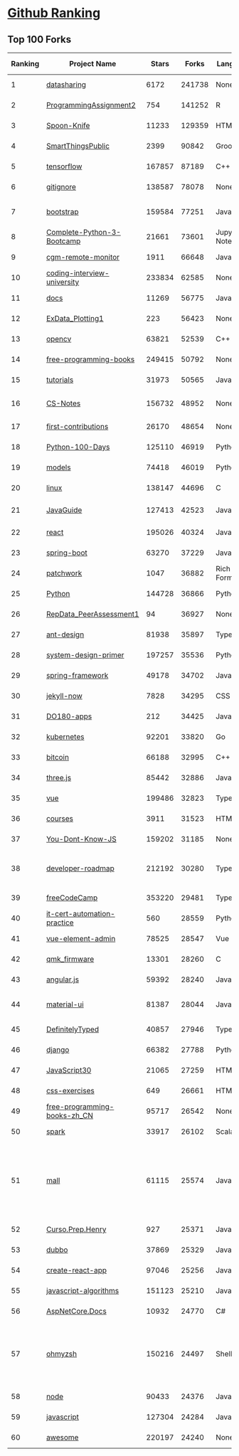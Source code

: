 [Github Ranking](../README.md)
==========

## Top 100 Forks

| Ranking | Project Name | Stars | Forks | Language | Open Issues | Description | Last Commit |
| ------- | ------------ | ----- | ----- | -------- | ----------- | ----------- | ----------- |
| 1 | [datasharing](https://github.com/jtleek/datasharing) | 6172 | 241738 | None | 295 | The Leek group guide to data sharing  | 2022-08-25T20:32:31Z |
| 2 | [ProgrammingAssignment2](https://github.com/rdpeng/ProgrammingAssignment2) | 754 | 141252 | R | 184 | Repository for Programming Assignment 2 for R Programming on Coursera | 2022-09-20T20:03:25Z |
| 3 | [Spoon-Knife](https://github.com/octocat/Spoon-Knife) | 11233 | 129359 | HTML | 1483 | This repo is for demonstration purposes only. | 2022-09-21T02:42:27Z |
| 4 | [SmartThingsPublic](https://github.com/SmartThingsCommunity/SmartThingsPublic) | 2399 | 90842 | Groovy | 60 | SmartThings open-source DeviceType Handlers and SmartApps code | 2022-09-20T20:47:18Z |
| 5 | [tensorflow](https://github.com/tensorflow/tensorflow) | 167857 | 87189 | C++ | 2142 | An Open Source Machine Learning Framework for Everyone | 2022-09-21T02:57:25Z |
| 6 | [gitignore](https://github.com/github/gitignore) | 138587 | 78078 | None | 0 | A collection of useful .gitignore templates | 2022-09-20T12:34:42Z |
| 7 | [bootstrap](https://github.com/twbs/bootstrap) | 159584 | 77251 | JavaScript | 257 | The most popular HTML, CSS, and JavaScript framework for developing responsive, mobile first projects on the web. | 2022-09-20T14:51:45Z |
| 8 | [Complete-Python-3-Bootcamp](https://github.com/Pierian-Data/Complete-Python-3-Bootcamp) | 21661 | 73601 | Jupyter Notebook | 90 | Course Files for Complete Python 3 Bootcamp Course on Udemy | 2022-09-18T22:05:25Z |
| 9 | [cgm-remote-monitor](https://github.com/nightscout/cgm-remote-monitor) | 1911 | 66648 | JavaScript | 127 | nightscout web monitor | 2022-09-20T08:25:01Z |
| 10 | [coding-interview-university](https://github.com/jwasham/coding-interview-university) | 233834 | 62585 | None | 38 | A complete computer science study plan to become a software engineer. | 2022-09-21T01:51:32Z |
| 11 | [docs](https://github.com/github/docs) | 11269 | 56775 | JavaScript | 94 | The open-source repo for docs.github.com | 2022-09-20T23:25:50Z |
| 12 | [ExData_Plotting1](https://github.com/rdpeng/ExData_Plotting1) | 223 | 56423 | None | 76 | Plotting Assignment 1 for Exploratory Data Analysis | 2022-09-04T21:17:44Z |
| 13 | [opencv](https://github.com/opencv/opencv) | 63821 | 52539 | C++ | 2170 | Open Source Computer Vision Library | 2022-09-20T15:29:52Z |
| 14 | [free-programming-books](https://github.com/EbookFoundation/free-programming-books) | 249415 | 50792 | None | 29 | :books: Freely available programming books | 2022-09-21T01:10:16Z |
| 15 | [tutorials](https://github.com/eugenp/tutorials) | 31973 | 50565 | Java | 26 | Just Announced - "Learn Spring Security OAuth":  | 2022-09-20T20:57:46Z |
| 16 | [CS-Notes](https://github.com/CyC2018/CS-Notes) | 156732 | 48952 | None | 114 | :books: 技术面试必备基础知识、Leetcode、计算机操作系统、计算机网络、系统设计 | 2022-09-06T01:27:21Z |
| 17 | [first-contributions](https://github.com/firstcontributions/first-contributions) | 26170 | 48654 | None | 7 | 🚀✨ Help beginners to contribute to open source projects | 2022-09-21T02:51:47Z |
| 18 | [Python-100-Days](https://github.com/jackfrued/Python-100-Days) | 125110 | 46919 | Python | 484 | Python - 100天从新手到大师 | 2022-08-31T05:14:51Z |
| 19 | [models](https://github.com/tensorflow/models) | 74418 | 46019 | Python | 1123 | Models and examples built with TensorFlow | 2022-09-21T02:02:54Z |
| 20 | [linux](https://github.com/torvalds/linux) | 138147 | 44696 | C | 0 | Linux kernel source tree | 2022-09-20T18:13:27Z |
| 21 | [JavaGuide](https://github.com/Snailclimb/JavaGuide) | 127413 | 42523 | Java | 66 | 「Java学习+面试指南」一份涵盖大部分 Java 程序员所需要掌握的核心知识。准备 Java 面试，首选 JavaGuide！ | 2022-09-20T09:48:47Z |
| 22 | [react](https://github.com/facebook/react) | 195026 | 40324 | JavaScript | 792 | A declarative, efficient, and flexible JavaScript library for building user interfaces. | 2022-09-21T00:32:20Z |
| 23 | [spring-boot](https://github.com/spring-projects/spring-boot) | 63270 | 37229 | Java | 516 | Spring Boot | 2022-09-21T01:55:20Z |
| 24 | [patchwork](https://github.com/jlord/patchwork) | 1047 | 36882 | Rich Text Format | 21 | All the Git-it Workshop completers!  | 2022-09-21T01:21:48Z |
| 25 | [Python](https://github.com/TheAlgorithms/Python) | 144728 | 36866 | Python | 27 | All Algorithms implemented in Python | 2022-09-20T17:08:14Z |
| 26 | [RepData_PeerAssessment1](https://github.com/rdpeng/RepData_PeerAssessment1) | 94 | 36927 | None | 6 | Peer Assessment 1 for Reproducible Research | 2022-08-25T17:01:55Z |
| 27 | [ant-design](https://github.com/ant-design/ant-design) | 81938 | 35897 | TypeScript | 845 | An enterprise-class UI design language and React UI library | 2022-09-21T02:36:17Z |
| 28 | [system-design-primer](https://github.com/donnemartin/system-design-primer) | 197257 | 35536 | Python | 164 | Learn how to design large-scale systems. Prep for the system design interview.  Includes Anki flashcards. | 2022-09-05T14:38:34Z |
| 29 | [spring-framework](https://github.com/spring-projects/spring-framework) | 49178 | 34702 | Java | 1231 | Spring Framework | 2022-09-20T20:07:31Z |
| 30 | [jekyll-now](https://github.com/barryclark/jekyll-now) | 7828 | 34295 | CSS | 143 | Build a Jekyll blog in minutes, without touching the command line. | 2022-09-20T05:58:09Z |
| 31 | [DO180-apps](https://github.com/RedHatTraining/DO180-apps) | 212 | 34425 | JavaScript | 0 | DO180 Repository for Sample Applications | 2022-09-19T13:20:13Z |
| 32 | [kubernetes](https://github.com/kubernetes/kubernetes) | 92201 | 33820 | Go | 1600 | Production-Grade Container Scheduling and Management | 2022-09-21T02:54:28Z |
| 33 | [bitcoin](https://github.com/bitcoin/bitcoin) | 66188 | 32995 | C++ | 448 | Bitcoin Core integration/staging tree | 2022-09-20T22:48:38Z |
| 34 | [three.js](https://github.com/mrdoob/three.js) | 85442 | 32886 | JavaScript | 360 | JavaScript 3D Library. | 2022-09-21T01:23:45Z |
| 35 | [vue](https://github.com/vuejs/vue) | 199486 | 32823 | TypeScript | 343 | 🖖 Vue.js is a progressive, incrementally-adoptable JavaScript framework for building UI on the web. | 2022-09-20T15:05:31Z |
| 36 | [courses](https://github.com/DataScienceSpecialization/courses) | 3911 | 31523 | HTML | 26 | Course materials for the Data Science Specialization: https://www.coursera.org/specialization/jhudatascience/1 | 2021-03-30T06:51:57Z |
| 37 | [You-Dont-Know-JS](https://github.com/getify/You-Dont-Know-JS) | 159202 | 31185 | None | 81 | A book series on JavaScript. @YDKJS on twitter. | 2022-09-19T03:28:01Z |
| 38 | [developer-roadmap](https://github.com/kamranahmedse/developer-roadmap) | 212192 | 30280 | TypeScript | 120 | Community effort to create roadmaps, guides and other educational content to help the developers get an idea about the software development landscape, learn and grow in their career. | 2022-09-20T20:11:29Z |
| 39 | [freeCodeCamp](https://github.com/freeCodeCamp/freeCodeCamp) | 353220 | 29481 | TypeScript | 146 | freeCodeCamp.org's open-source codebase and curriculum. Learn to code for free. | 2022-09-20T22:05:18Z |
| 40 | [it-cert-automation-practice](https://github.com/google/it-cert-automation-practice) | 560 | 28559 | Python | 54 | Google IT Automation with Python Professional Certificate - Practice files | 2022-09-21T02:15:21Z |
| 41 | [vue-element-admin](https://github.com/PanJiaChen/vue-element-admin) | 78525 | 28547 | Vue | 1141 | :tada: A magical vue admin                                                                https://panjiachen.github.io/vue-element-admin | 2022-09-07T08:19:15Z |
| 42 | [qmk_firmware](https://github.com/qmk/qmk_firmware) | 13301 | 28260 | C | 265 | Open-source keyboard firmware for Atmel AVR and Arm USB families | 2022-09-21T02:59:59Z |
| 43 | [angular.js](https://github.com/angular/angular.js) | 59392 | 28240 | JavaScript | 391 | AngularJS - HTML enhanced for web apps! | 2022-04-12T15:57:22Z |
| 44 | [material-ui](https://github.com/mui/material-ui) | 81387 | 28044 | JavaScript | 1083 | MUI Core: Ready-to-use foundational React components, free forever. It includes Material UI that implement Google's Material Design. | 2022-09-20T22:02:16Z |
| 45 | [DefinitelyTyped](https://github.com/DefinitelyTyped/DefinitelyTyped) | 40857 | 27946 | TypeScript | 633 | The repository for high quality TypeScript type definitions. | 2022-09-21T01:23:13Z |
| 46 | [django](https://github.com/django/django) | 66382 | 27788 | Python | 0 | The Web framework for perfectionists with deadlines. | 2022-09-20T16:48:41Z |
| 47 | [JavaScript30](https://github.com/wesbos/JavaScript30) | 21065 | 27259 | HTML | 0 | 30 Day Vanilla JS Challenge | 2022-09-15T06:39:59Z |
| 48 | [css-exercises](https://github.com/TheOdinProject/css-exercises) | 649 | 26661 | HTML | 5 | None | 2022-09-16T19:01:59Z |
| 49 | [free-programming-books-zh_CN](https://github.com/justjavac/free-programming-books-zh_CN) | 95717 | 26542 | None | 0 | :books: 免费的计算机编程类中文书籍，欢迎投稿 | 2022-08-13T10:24:50Z |
| 50 | [spark](https://github.com/apache/spark) | 33917 | 26102 | Scala | 0 | Apache Spark - A unified analytics engine for large-scale data processing | 2022-09-21T02:50:25Z |
| 51 | [mall](https://github.com/macrozheng/mall) | 61115 | 25574 | Java | 25 | mall项目是一套电商系统，包括前台商城系统及后台管理系统，基于SpringBoot+MyBatis实现，采用Docker容器化部署。 前台商城系统包含首页门户、商品推荐、商品搜索、商品展示、购物车、订单流程、会员中心、客户服务、帮助中心等模块。 后台管理系统包含商品管理、订单管理、会员管理、促销管理、运营管理、内容管理、统计报表、财务管理、权限管理、设置等模块。 | 2022-09-19T13:10:12Z |
| 52 | [Curso.Prep.Henry](https://github.com/atralice/Curso.Prep.Henry) | 927 | 25371 | JavaScript | 0 | Curso de Preparación para Ingresar a Henry. | 2022-09-18T20:27:23Z |
| 53 | [dubbo](https://github.com/apache/dubbo) | 37869 | 25329 | Java | 433 | Apache Dubbo is a high-performance, java based, open source RPC framework. | 2022-09-21T02:25:54Z |
| 54 | [create-react-app](https://github.com/facebook/create-react-app) | 97046 | 25256 | JavaScript | 1420 | Set up a modern web app by running one command. | 2022-09-20T19:52:57Z |
| 55 | [javascript-algorithms](https://github.com/trekhleb/javascript-algorithms) | 151123 | 25210 | JavaScript | 102 | 📝 Algorithms and data structures implemented in JavaScript with explanations and links to further readings | 2022-09-06T17:13:53Z |
| 56 | [AspNetCore.Docs](https://github.com/dotnet/AspNetCore.Docs) | 10932 | 24770 | C# | 562 | Documentation for ASP.NET Core | 2022-09-21T02:43:28Z |
| 57 | [ohmyzsh](https://github.com/ohmyzsh/ohmyzsh) | 150216 | 24497 | Shell | 238 | 🙃   A delightful community-driven (with 2,000+ contributors) framework for managing your zsh configuration. Includes 300+ optional plugins (rails, git, macOS, hub, docker, homebrew, node, php, python, etc), 140+ themes to spice up your morning, and an auto-update tool so that makes it easy to keep up with the latest updates from the community. | 2022-09-20T17:47:31Z |
| 58 | [node](https://github.com/nodejs/node) | 90433 | 24376 | JavaScript | 1314 | Node.js JavaScript runtime :sparkles::turtle::rocket::sparkles: | 2022-09-20T23:15:09Z |
| 59 | [javascript](https://github.com/airbnb/javascript) | 127304 | 24284 | JavaScript | 89 | JavaScript Style Guide | 2022-09-19T05:28:39Z |
| 60 | [awesome](https://github.com/sindresorhus/awesome) | 220197 | 24240 | None | 21 | 😎 Awesome lists about all kinds of interesting topics | 2022-09-20T21:37:40Z |

